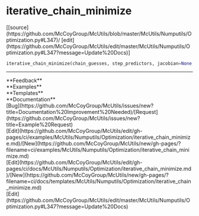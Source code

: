 # <a id="McUtils.Numputils.Optimization.iterative_chain_minimize">iterative_chain_minimize</a>
<div class="docs-source-link" markdown="1">
[[source](https://github.com/McCoyGroup/McUtils/blob/master/McUtils/Numputils/Optimization.py#L347)/
[edit](https://github.com/McCoyGroup/McUtils/edit/master/McUtils/Numputils/Optimization.py#L347?message=Update%20Docs)]
</div>

```python
iterative_chain_minimize(chain_guesses, step_predictors, jacobian=None, hessian=None, *, method=None, unitary=False, generate_rotation=False, dtype='float64', orthogonal_directions=None, orthogonal_projection_generator=None, prevent_oscillations=None, region_constraints=None, convergence_metric=None, termination_function=None, reparametrizer=None, max_displacement=None, max_displacement_norm=None, tol=1e-08, max_iterations=100, use_max_for_error=True, periodic=False, reembed=None, embedding_options=None, fixed_images=None, logger=None): 
```













---


<div markdown="1" class="text-secondary">
<div class="container">
  <div class="row">
   <div class="col" markdown="1">
**Feedback**   
</div>
   <div class="col" markdown="1">
**Examples**   
</div>
   <div class="col" markdown="1">
**Templates**   
</div>
   <div class="col" markdown="1">
**Documentation**   
</div>
   <div class="col" markdown="1">
   
</div>
   <div class="col" markdown="1">
   
</div>
   <div class="col" markdown="1">
   
</div>
</div>
  <div class="row">
   <div class="col" markdown="1">
[Bug](https://github.com/McCoyGroup/McUtils/issues/new?title=Documentation%20Improvement%20Needed)/[Request](https://github.com/McCoyGroup/McUtils/issues/new?title=Example%20Request)   
</div>
   <div class="col" markdown="1">
[Edit](https://github.com/McCoyGroup/McUtils/edit/gh-pages/ci/examples/McUtils/Numputils/Optimization/iterative_chain_minimize.md)/[New](https://github.com/McCoyGroup/McUtils/new/gh-pages/?filename=ci/examples/McUtils/Numputils/Optimization/iterative_chain_minimize.md)   
</div>
   <div class="col" markdown="1">
[Edit](https://github.com/McCoyGroup/McUtils/edit/gh-pages/ci/docs/McUtils/Numputils/Optimization/iterative_chain_minimize.md)/[New](https://github.com/McCoyGroup/McUtils/new/gh-pages/?filename=ci/docs/templates/McUtils/Numputils/Optimization/iterative_chain_minimize.md)   
</div>
   <div class="col" markdown="1">
[Edit](https://github.com/McCoyGroup/McUtils/edit/master/McUtils/Numputils/Optimization.py#L347?message=Update%20Docs)   
</div>
   <div class="col" markdown="1">
   
</div>
   <div class="col" markdown="1">
   
</div>
   <div class="col" markdown="1">
   
</div>
</div>
</div>
</div>